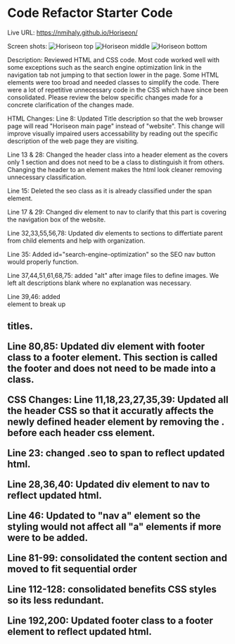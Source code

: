 # Code Refactor Starter Code

Live URL: https://nmihaly.github.io/Horiseon/

Screen shots:
![Horiseon top](https://user-images.githubusercontent.com/80426878/116023334-c299c400-a600-11eb-8f8c-1fb383f64041.png)
![Horiseon middle](https://user-images.githubusercontent.com/80426878/116023349-c88fa500-a600-11eb-8bc4-84e0c33569ad.png)
![Horiseon bottom](https://user-images.githubusercontent.com/80426878/116023399-de04cf00-a600-11eb-823d-8bd3c876667d.png)

Description: 
Reviewed HTML and CSS code. Most code worked well with some exceptions such as the search engine optimization link in the navigation tab not jumping to that section lower in the page. Some HTML elements were too broad and needed classes to simplify the code. There were a lot of repetitive unnecessary code in the CSS which have since been consolidated. Please review the below specific changes made for a concrete clarification of the changes made. 

HTML Changes:
Line 8: 
Updated Title description so that the web browser page will read "Horiseon main page" instead of "website". This change will improve visually impaired users accessability by reading out the specific description of the web page they are visiting. 

Line 13 & 28: 
Changed the header class into a header element as the covers only 1 section and does not need to be a class to distinguish it from others. Changing the header to an element makes the html look cleaner removing unnecessary classification. 

Line 15:
Deleted the seo class as it is already classified under the span element.

Line 17 & 29: Changed div element to nav to clarify that this part is covering the navigation box of the website. 

Line 32,33,55,56,78: Updated div elements to sections to differtiate parent from child elements and help with organization. 

Line 35: Added id="search-engine-optimization" so the SEO nav button would properly function. 

Line 37,44,51,61,68,75: added "alt" after image files to define images. We left alt descriptions blank where no explanation was necessary.

Line 39,46: added <br/>element to break up <h2> titles.

Line 80,85: Updated div element with footer class to a footer element. This section is called the footer and does not need to be made into a class. 


CSS Changes:
Line 11,18,23,27,35,39: 
Updated all the header CSS so that it accuratly affects the newly defined header element by removing the . before each header css element.

Line 23: changed .seo to span to reflect updated html.

Line 28,36,40: Updated div element to nav to reflect updated html.

Line 46: Updated to "nav a" element so the styling would not affect all "a" elements if more were to be added.

Line 81-99: consolidated the content section and moved to fit sequential order

Line 112-128: consolidated benefits CSS styles so its less redundant.

Line 192,200: Updated footer class to a footer element to reflect updated html.
